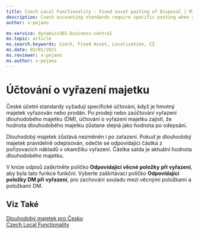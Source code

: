 ```yaml
---
title: Czech Local Functionality - Fixed asset posting of Disposal | Microsoft Docs
description: Czech accounting standards require specific posting when a fixed asset is being disposed of or being sold.
author: v-pejano

ms-service: dynamics365-business-central
ms.topic: article
ms.search.keywords: Czech, Fixed Asset, Localization, CZ
ms.date: 03/01/2021
ms.reviewer: v-pejano
ms.author: v-pejano
---
```


# Účtování o vyřazení majetku

České účetní standardy vyžadují specifické účtování, když je hmotný majetek vyřazován nebo prodán. Po prodeji nebo zaúčtování vyřazení dlouhodobého majetku (DM), účtování o vyřazení majetku zajistí, že hodnota dlouhodobého majetku zůstane stejná jako hodnota  po odepsání.

Dlouhodobý majetek zůstává nezměněn i po zařazení. Pokud je dlouhodobý majetek pravidelně odepisován, odečte se odpovídající částka z pořizovacích nákladů v okamžiku vyřazení. Částka salda je aktuální hodnota dlouhodobého majetku.

V knize odpisů zaškrtněte políčko **Odpovídající věcné položky při vyřazení**, aby byla tato funkce funkční. Vyberte zaškrtávací políčko **Odpovídající položky DM při vyřazení**, pro zachování souladu mezi věcnými položkami a položkami DM.

## Viz Také

[Dlouhodobý majetek pro Česko](ui-extensions-fixed-asset-localization-cz.md)  
[Czech Local Functionality](czech-local-functionality.md)  
